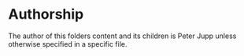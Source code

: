 # Authorship
The author of this folders content and its children is Peter Jupp unless otherwise specified in a specific file.
